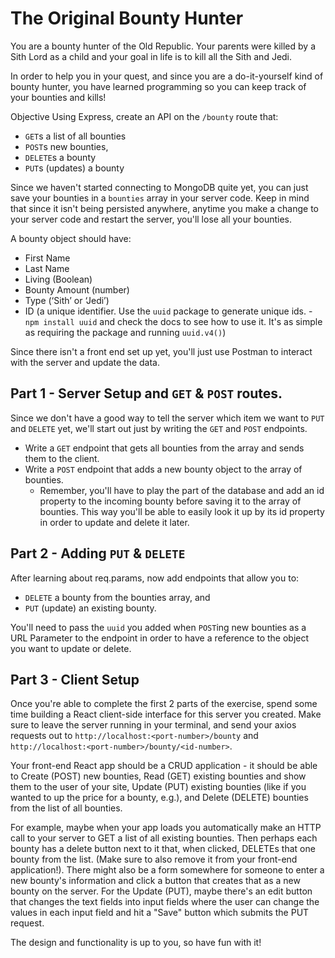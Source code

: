 # The Original Bounty Hunter

You are a bounty hunter of the Old Republic. Your parents were killed by a Sith Lord as a child and your goal in life is to kill all the Sith and Jedi.

In order to help you in your quest, and since you are a do-it-yourself kind of bounty hunter, you have learned programming so you can keep track of your bounties and kills!

Objective
Using Express, create an API on the `/bounty` route that:

* `GET`s a list of all bounties
* `POST`s new bounties,
* `DELETE`s a bounty
* `PUT`s (updates) a bounty

Since we haven't started connecting to MongoDB quite yet, you can just save your bounties in a `bounties` array in your server code. Keep in mind that since it isn't being persisted anywhere, anytime you make a change to your server code and restart the server, you'll lose all your bounties.

A bounty object should have:

* First Name
* Last Name
* Living (Boolean)
* Bounty Amount (number)
* Type (‘Sith’ or ‘Jedi’)
* ID (a unique identifier. Use the `uuid` package to generate unique ids. - `npm install uuid` and check the docs to see how to use it. It's as simple as requiring the package and running `uuid.v4()`)

Since there isn't a front end set up yet, you'll just use Postman to interact with the server and update the data.

## Part 1 - Server Setup and `GET` & `POST` routes.
Since we don't have a good way to tell the server which item we want to `PUT` and `DELETE` yet, we'll start out just by writing the `GET` and `POST` endpoints.

* Write a `GET` endpoint that gets all bounties from the array and sends them to the client.
* Write a `POST` endpoint that adds a new bounty object to the array of bounties.
    * Remember, you'll have to play the part of the database and add an id property to the incoming bounty before saving it to the array of bounties. This way you'll be able to easily look it up by its id property in order to update and delete it later.

## Part 2 - Adding `PUT` & `DELETE`
After learning about req.params, now add endpoints that allow you to:

* `DELETE` a bounty from the bounties array, and
* `PUT` (update) an existing bounty.

You'll need to pass the `uuid` you added when `POST`ing new bounties as a URL Parameter to the endpoint in order to have a reference to the object you want to update or delete.

## Part 3 - Client Setup
Once you're able to complete the first 2 parts of the exercise, spend some time building a React client-side interface for this server you created. Make sure to leave the server running in your terminal, and send your axios requests out to `http://localhost:<port-number>/bounty` and `http://localhost:<port-number>/bounty/<id-number>`.

Your front-end React app should be a CRUD application - it should be able to Create (POST) new bounties, Read (GET) existing bounties and show them to the user of your site, Update (PUT) existing bounties (like if you wanted to up the price for a bounty, e.g.), and Delete (DELETE) bounties from the list of all bounties.

For example, maybe when your app loads you automatically make an HTTP call to your server to GET a list of all existing bounties. Then perhaps each bounty has a delete button next to it that, when clicked, DELETEs that one bounty from the list. (Make sure to also remove it from your front-end application!). There might also be a form somewhere for someone to enter a new bounty's information and click a button that creates that as a new bounty on the server. For the Update (PUT), maybe there's an edit button that changes the text fields into input fields where the user can change the values in each input field and hit a "Save" button which submits the PUT request.

The design and functionality is up to you, so have fun with it!
